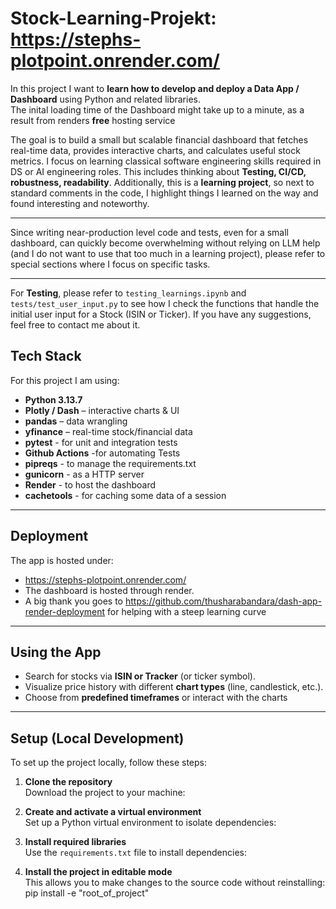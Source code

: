 #  Stock-Learning-Projekt: https://stephs-plotpoint.onrender.com/

In this project I want to **learn how to develop and deploy a Data App / Dashboard** using Python and related libraries.  
The inital loading time of the Dashboard might take up to a minute, as a result from renders **free** hosting service

The goal is to build a small but scalable financial dashboard that fetches real-time data, provides interactive charts, and calculates useful stock metrics. I focus on learning classical software engineering skills required in DS or AI engineering roles. This includes thinking about **Testing, CI/CD, robustness, readability**. Additionally, this is a **learning project**, so next to standard comments in the code, I highlight things I learned on the way and found interesting and noteworthy.

---

Since writing near-production level code and tests, even for a small dashboard, can quickly become overwhelming without relying on LLM help (and I do not want to use that too much in a learning project), please refer to special sections where I focus on specific tasks.

---

For **Testing**, please refer to `testing_learnings.ipynb` and `tests/test_user_input.py` to see how I check the functions that handle the initial user input for a Stock (ISIN or Ticker). If you have any suggestions, feel free to contact me about it.


##  Tech Stack

For this project I am using:

- **Python 3.13.7**
- **Plotly / Dash** – interactive charts & UI
- **pandas** – data wrangling
- **yfinance** – real-time stock/financial data
- **pytest** - for unit and integration tests
- **Github Actions** -for automating Tests
- **pipreqs** - to manage the requirements.txt
- **gunicorn** - as a HTTP server
- **Render** - to host the dashboard
- **cachetools** - for caching some data of a session
---

##  Deployment

The app is hosted under:
- https://stephs-plotpoint.onrender.com/
- The dashboard is hosted through render. 
- A big thank you goes to https://github.com/thusharabandara/dash-app-render-deployment for helping with a steep learning curve

---

##  Using the App

- Search for stocks via **ISIN or Tracker** (or ticker symbol).  
- Visualize price history with different **chart types** (line, candlestick, etc.).  
- Choose from **predefined timeframes** or interact with the charts

---

##  Setup (Local Development)

To set up the project locally, follow these steps:

1. **Clone the repository**  
   Download the project to your machine:

2. **Create and activate a virtual environment**  
Set up a Python virtual environment to isolate dependencies:


3. **Install required libraries**  
Use the `requirements.txt` file to install dependencies:

4. **Install the project in editable mode**  
This allows you to make changes to the source code without reinstalling:
pip install -e "root_of_project"
